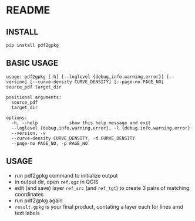 # README

## INSTALL

```
pip install pdf2gpkg
```

## BASIC USAGE

```
usage: pdf2gpkg [-h] [--loglevel {debug,info,warning,error}] [--version] [--curve-density CURVE_DENSITY] [--page-no PAGE_NO] source_pdf target_dir

positional arguments:
  source_pdf
  target_dir

options:
  -h, --help            show this help message and exit
  --loglevel {debug,info,warning,error}, -l {debug,info,warning,error}
  --version, -v
  --curve-density CURVE_DENSITY, -d CURVE_DENSITY
  --page-no PAGE_NO, -p PAGE_NO
```

## USAGE

- run pdf2gpkg command to initialize output
- in output dir, open `ref.qgz` in QGIS
- edit (and save) layer `ref_src` (and `ref_tgt`) to create 3 pairs of matching coordinates
- run pdf2gpkg again
- `result.gpkg` is your final product, contating a layer each for lines amd text labels
